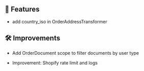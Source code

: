 ## 🚀 Features

- add country_iso in OrderAddressTransformer


## 🛠️ Improvements

- Add OrderDocument scope to filter documents by user type

- Improvement: Shopify rate limit and logs